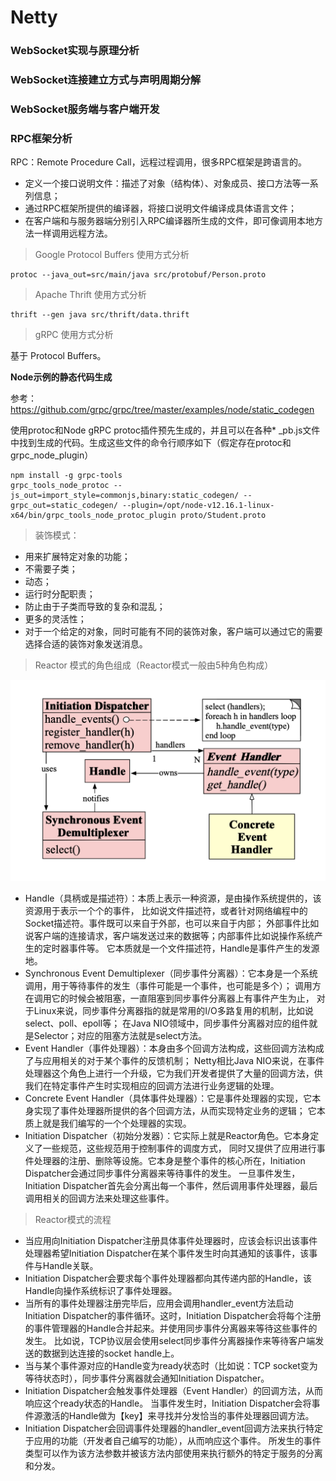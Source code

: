 # Netty

### WebSocket实现与原理分析

### WebSocket连接建立方式与声明周期分解

### WebSocket服务端与客户端开发

### RPC框架分析

RPC：Remote Procedure Call，远程过程调用，很多RPC框架是跨语言的。

* 定义一个接口说明文件：描述了对象（结构体）、对象成员、接口方法等一系列信息；
* 通过RPC框架所提供的编译器，将接口说明文件编译成具体语言文件；
* 在客户端和与服务器端分别引入RPC编译器所生成的文件，即可像调用本地方法一样调用远程方法。

> Google Protocol Buffers 使用方式分析

```
protoc --java_out=src/main/java src/protobuf/Person.proto
```

> Apache Thrift 使用方式分析

```
thrift --gen java src/thrift/data.thrift
```

> gRPC 使用方式分析

基于 Protocol Buffers。

**Node示例的静态代码生成**

参考： https://github.com/grpc/grpc/tree/master/examples/node/static_codegen

使用protoc和Node gRPC protoc插件预先生成的，并且可以在各种* _pb.js文件中找到生成的代码。生成这些文件的命令行顺序如下（假定存在protoc和grpc_node_plugin）
```
npm install -g grpc-tools
grpc_tools_node_protoc --js_out=import_style=commonjs,binary:static_codegen/ --grpc_out=static_codegen/ --plugin=/opt/node-v12.16.1-linux-x64/bin/grpc_tools_node_protoc_plugin proto/Student.proto
```

> 装饰模式：

* 用来扩展特定对象的功能；
* 不需要子类；
* 动态；
* 运行时分配职责；
* 防止由于子类而导致的复杂和混乱；
* 更多的灵活性；
* 对于一个给定的对象，同时可能有不同的装饰对象，客户端可以通过它的需要选择合适的装饰对象发送消息。

> Reactor 模式的角色组成（Reactor模式一般由5种角色构成）

![Reactor.png](Reactor.png)

* Handle（具柄或是描述符）：本质上表示一种资源，是由操作系统提供的，该资源用于表示一个个的事件，
比如说文件描述符，或者针对网络编程中的Socket描述符。事件既可以来自于外部，也可以来自于内部；
外部事件比如说客户端的连接请求，客户端发送过来的数据等；内部事件比如说操作系统产生的定时器事件等。
它本质就是一个文件描述符，Handle是事件产生的发源地。
* Synchronous Event Demultiplexer（同步事件分离器）：它本身是一个系统调用，用于等待事件的发生（事件可能是一个事件，也可能是多个）；
调用方在调用它的时候会被阻塞，一直阻塞到同步事件分离器上有事件产生为止，
对于Linux来说，同步事件分离器指的就是常用的I/O多路复用的机制，比如说select、poll、epoll等；
在Java NIO领域中，同步事件分离器对应的组件就是Selector；对应的阻塞方法就是select方法。
* Event Handler（事件处理器）：本身由多个回调方法构成，这些回调方法构成了与应用相关的对于某个事件的反馈机制；
Netty相比Java NIO来说，在事件处理器这个角色上进行一个升级，它为我们开发者提供了大量的回调方法，供我们在特定事件产生时实现相应的回调方法进行业务逻辑的处理。
* Concrete Event Handler（具体事件处理器）：它是事件处理器的实现，它本身实现了事件处理器所提供的各个回调方法，从而实现特定业务的逻辑；
它本质上就是我们编写的一个个处理器的实现。
* Initiation Dispatcher（初始分发器）：它实际上就是Reactor角色。它本身定义了一些规范，这些规范用于控制事件的调度方式，
同时又提供了应用进行事件处理器的注册、删除等设施。它本身是整个事件的核心所在，Initiation Dispatcher会通过同步事件分离器来等待事件的发生。
一旦事件发生，Initiation Dispatcher首先会分离出每一个事件，然后调用事件处理器，最后调用相关的回调方法来处理这些事件。

> Reactor模式的流程

* 当应用向Initiation Dispatcher注册具体事件处理器时，应该会标识出该事件处理器希望Initiation Dispatcher在某个事件发生时向其通知的该事件，该事件与Handle关联。
* Initiation Dispatcher会要求每个事件处理器都向其传递内部的Handle，该Handle向操作系统标识了事件处理器。
* 当所有的事件处理器注册完毕后，应用会调用handler_event方法启动Initiation Dispatcher的事件循环。这时，Initiation Dispatcher会将每个注册的事件管理器的Handle合并起来。并使用同步事件分离器来等待这些事件的发生。
比如说，TCP协议层会使用select同步事件分离器操作来等待客户端发送的数据到达连接的socket handle上。
* 当与某个事件源对应的Handle变为ready状态时（比如说：TCP socket变为等待状态时），同步事件分离器就会通知Initiation Dispatcher。
* Initiation Dispatcher会触发事件处理器（Event Handler）的回调方法，从而响应这个ready状态的Handle。
当事件发生时，Initiation Dispatcher会将事件源激活的Handle做为【key】来寻找并分发恰当的事件处理器回调方法。
* Initiation Dispatcher会回调事件处理器的handler_event回调方法来执行特定于应用的功能（开发者自己编写的功能），从而响应这个事件。
所发生的事件类型可以作为该方法参数并被该方法内部使用来执行额外的特定于服务的分离和分发。